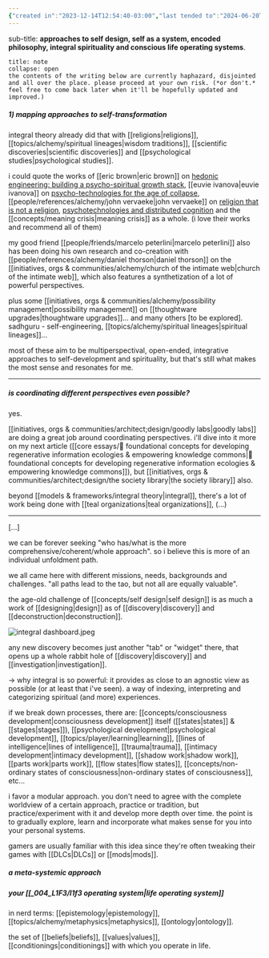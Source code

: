 ```yaml
---
{"created in":"2023-12-14T12:54:40-03:00","last tended to":"2024-06-20T17:03:18-03:00","dg-publish":true,"tags":["🌱"],"aliases":["🧘🏻‍♂️ a meta-system for modular self-development"],"permalink":"/core-essays/a-meta-system-for-modular-self-development-and-interoperability-across-philosophies-methodologies-and-perspectives/","dgPassFrontmatter":true,"created":"2023-12-14T12:54:40.894-03:00","updated":"2024-07-23T02:41:37.912-03:00"}
---
```


sub-title: **approaches to self design, self as a system, encoded philosophy, integral spirituality and conscious life operating systems**.

```ad-warning
title: note
collapse: open
the contents of the writing below are currently haphazard, disjointed and all over the place. please proceed at your own risk. (*or don't.* feel free to come back later when it'll be hopefully updated and improved.)
```

##### 1) mapping approaches to self-transformation

integral theory already did that with [[religions\|religions]], [[topics/alchemy/spiritual lineages\|wisdom traditions]], [[scientific discoveries\|scientific discoveries]] and [[psychological studies\|psychological studies]].

i could quote the works of [[eric brown\|eric brown]] on [hedonic engineering: building a psycho-spiritual growth stack](https://seriousplay.substack.com/p/hedonic-engineering), [[euvie ivanova\|euvie ivanova]] on [psycho-technologies for the age of collapse](https://euvieivanova.substack.com/p/psycho-technologies-for-the-age-of), [[people/references/alchemy/john vervaeke\|john vervaeke]] on [religion that is not a religion](https://www.youtube.com/@johnvervaeke), [psychotechnologies and distributed cognition](https://www.youtube.com/watch?v=237-jbJfleY) and the [[concepts/meaning crisis\|meaning crisis]] as a whole. (i love their works and recommend all of them)

my good friend [[people/friends/marcelo peterlini\|marcelo peterlini]] also has been doing his own research and co-creation with [[people/references/alchemy/daniel thorson\|daniel thorson]] on the [[initiatives, orgs & communities/alchemy/church of the intimate web\|church of the intimate web]], which also features a synthetization of a lot of powerful perspectives.

plus some [[initiatives, orgs & communities/alchemy/possibility management\|possibility management]] on [[thoughtware upgrades\|thoughtware upgrades]]... and many others [to be explored]. sadhguru - self-engineering, [[topics/alchemy/spiritual lineages\|spiritual lineages]]...

most of these aim to be multiperspectival, open-ended, integrative approaches to self-development and spirituality, but that's still what makes the most sense and resonates for me.

---

##### is coordinating different perspectives even possible?

yes.

[[initiatives, orgs & communities/architect;design/goodly labs\|goodly labs]] are doing a great job around coordinating perspectives. i'll dive into it more on my next article ([[core essays/💭 foundational concepts for developing regenerative information ecologies & empowering knowledge commons\|💭 foundational concepts for developing regenerative information ecologies & empowering knowledge commons]]), but [[initiatives, orgs & communities/architect;design/the society library\|the society library]] also.

beyond [[models & frameworks/integral theory\|integral]], there's a lot of work being done with [[teal organizations\|teal organizations]], (...)

---

[...]

we can be forever seeking "who has/what is the more comprehensive/coherent/whole approach". so i believe this is more of an individual unfoldment path.

we all came here with different missions, needs, backgrounds and challenges. "all paths lead to the tao, but not all are equally valuable".

the age-old challenge of [[concepts/self design\|self design]] is as much a work of [[designing\|design]] as of [[discovery\|discovery]] and [[deconstruction\|deconstruction]].

![integral dashboard.jpeg](/img/user/images/interfaces%20&%20designs/integral%20dashboard.jpeg)

any new discovery becomes just another "tab" or "widget" there, that opens up a whole rabbit hole of [[discovery\|discovery]] and [[investigation\|investigation]].

-> why integral is so powerful: it provides as close to an agnostic view as possible (or at least that i've seen). a way of indexing, interpreting and categorizing spiritual (and more) experiences.

if we break down processes, there are: [[concepts/consciousness development\|consciousness development]] itself ([[states\|states]] & [[stages\|stages]]), [[psychological development\|psychological development]], [[topics/player/learning\|learning]], [[lines of intelligence\|lines of intelligence]], [[trauma\|trauma]], [[intimacy development\|intimacy development]], [[shadow work\|shadow work]], [[parts work\|parts work]], [[flow states\|flow states]], [[concepts/non-ordinary states of consciousness\|non-ordinary states of consciousness]], etc...

i favor a modular approach. you don't need to agree with the complete worldview of a certain approach, practice or tradition, but practice/experiment with it and develop more depth over time. the point is to gradually explore, learn and incorporate what makes sense for you into your personal systems.

gamers are usually familiar with this idea since they're often tweaking their games with [[DLCs\|DLCs]] or [[mods\|mods]].

##### a meta-systemic approach


##### your [[_004_L1F3/l1f3 operating system\|life operating system]]

in nerd terms: [[epistemology\|epistemology]], [[topics/alchemy/metaphysics\|metaphysics]], [[ontology\|ontology]].

the set of [[beliefs\|beliefs]], [[values\|values]], [[conditionings\|conditionings]] with which you operate in life.

